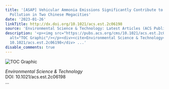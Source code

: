 ```yaml
---
title: '[ASAP] Vehicular Ammonia Emissions Significantly Contribute to Urban PM<sub>2.5</sub>
  Pollution in Two Chinese Megacities'
date: '2023-01-26'
linkTitle: http://dx.doi.org/10.1021/acs.est.2c06198
source: 'Environmental Science & Technology: Latest Articles (ACS Publications)'
description: '<p><img src="https://pubs.acs.org/cms/10.1021/acs.est.2c06198/asset/images/medium/es2c06198_0006.gif"
  alt="TOC Graphic"/></p><div><cite>Environmental Science & Technology</cite></div><div>DOI:
  10.1021/acs.est.2c06198</div> ...'
disable_comments: true
---
```

<p><img src="https://pubs.acs.org/cms/10.1021/acs.est.2c06198/asset/images/medium/es2c06198_0006.gif" alt="TOC Graphic"/></p><div><cite>Environmental Science & Technology</cite></div><div>DOI: 10.1021/acs.est.2c06198</div> ...